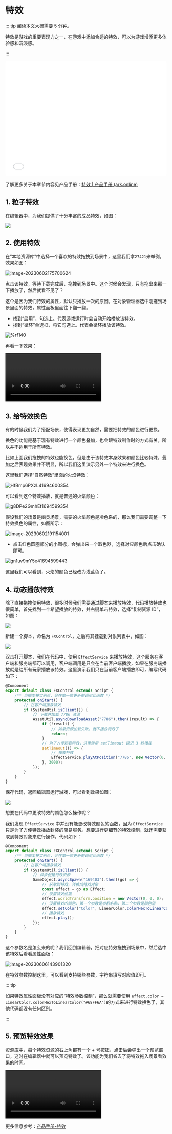 # 特效

::: tip 阅读本文大概需要 5 分钟。

特效是游戏的重要表现力之一，在游戏中添加合适的特效，可以为游戏增添更多体验感和沉浸感。

:::

<iframe sandbox="allow-scripts allow-downloads allow-same-origin allow-popups allow-presentation allow-forms" frameborder="0" draggable="false" allowfullscreen="" allow="encrypted-media;" referrerpolicy="" aha-samesite="" class="iframe-loaded" src="//player.bilibili.com/player.html?aid=322817180&bvid=BV1qw411q7ba&cid=1317939515&p=17&autoplay=0" style="border-radius: 7px; width: 100%; height: 360px;"></iframe>

了解更多关于本章节内容见产品手册：[特效 | 产品手册 (ark.online)](https://docs.ark.online/GameplayObjects/Effects.html)

## 1.  粒子特效

在编辑器中，为我们提供了十分丰富的成品特效，如图：

![](https://arkimg.ark.online/20230913-173851.webp)

## 2. 使用特效

在“本地资源库”中选择一个喜欢的特效拖拽到场景中，这里我们拿`27421`来举例，效果如图：

![image-20230602175700624](https://arkimg.ark.online/image-20230602175700624.webp)

点击该特效，等待下载完成后，拖拽到场景中。这个时候会发现，只有拖出来那一下播放了，然后就看不见了？

这个是因为我们特效的属性，默认只播放一次的原因。在对象管理器选中刚拖到场景里面的特效，属性面板里面往下翻一翻。

* 找到“启用”，勾选上。代表游戏运行时会自动开始播放该特效。
* 找到“循环”单选框，将它勾选上。代表会循环播放该特效。

![%rf140](https://arkimg.ark.online/%rf140.webp)

再看一下效果：

<video controls src="https://arkimg.ark.online/UE4_KSzCeypZnB.mp4"></video>



## 3. 给特效换色

有的时候我们为了搭配场景，使得表现更加自然，需要把特效的颜色进行更换。

换色的功能是基于现有特效进行一个颜色叠加，也会跟特效制作时的方式有关，所以并不适用于所有特效。

比如上面我们拖拽的特效也能换色，但是由于该特效本身效果和颜色比较特殊，叠加之后表现效果并不明显，所以我们这里演示另外一个特效来进行换色。

这里我们选择“自然特效”里面的火焰特效：

![HfBmp6PXzL41694600354](https://arkimg.ark.online/HfBmp6PXzL41694600354.webp)

可以看到这个特效播放，就是普通的火焰颜色：

![g8DPe2GmhEf1694599354](https://arkimg.ark.online/g8DPe2GmhEf1694599354.webp)

假设我们的场景是幽灵场景，需要的火焰颜色是冷色系的，那么我们需要调整一下特效换色的属性，如图所示：

![image-20230602191154001](https://arkimg.ark.online/image-20230602191154001.webp)

* 点击红色圆圈部分的小图标，会弹出来一个取色器，选择对应颜色后点击确认即可。

![gn1uv9mY5e41694599443](https://arkimg.ark.online/gn1uv9mY5e41694599443.webp)

这里我们可以看到，火焰的颜色已经改为浅蓝色了。

## 4. 动态播放特效

除了直接拖拽使用特效，很多时候我们需要通过脚本来播放特效，代码播放特效也很简单，首先找到一个希望播放的特效，并右键单击特效，选择“复制资源 ID”，如图：

![](https://wstatic-a1.233leyuan.com/productdocs/static/boxcnT6WAVbLaHsmtpR1u1aTVMe.png)

新建一个脚本，命名为 `FXControl`，之后将其挂载到对象列表中，如图：

![](https://wstatic-a1.233leyuan.com/productdocs/static/boxcndcn9iE3QFLqM4zfEBCq07c.png)

双击打开脚本，我们在代码中，使用 `EffectService` 来播放特效，这个服务在客户端和服务端都可以调用，客户端调用是只会在当前客户端播放，如果在服务端播放就是给所有玩家播放该特效。这里演示我们只在当前客户端播放即可，编写代码如下：

``` typescript
@Component
export default class FXControl extends Script {
    /** 当脚本被实例后，会在第一帧更新前调用此函数 */
    protected onStart() {
        // 在客户端播放特效
        if (SystemUtil.isClient()) {
            // 下载并加载 7786 资源
            AssetUtil.asyncDownloadAsset("7786").then((result) => {
                if (!result) {
                    // 如果资源加载失败，就不播放特效了
                    return;
                }
                // 为了方便观看特效，这里使用 setTimeout 延迟 3 秒播放
                setTimeout(() => {
                    // 播放特效
                    EffectService.playAtPosition("7786", new Vector(0, 0, 0));
                }, 3000);
            });
        }
    }
}
```

保存代码，返回编辑器运行游戏，可以看到效果如图：

![](https://wstatic-a1.233leyuan.com/productdocs/static/boxcntS0GvUU3RmjzKIiwBXNNvg.gif)

想要在代码中更改特效的颜色怎么操作呢？

我们发现 `EffectService` 中并没有能更改特效颜色的函数，因为 `EffectService` 只是为了方便特效播放封装的简易服务。想要进行更细节的特效控制，就还需要获取到特效对象来进行操作，代码如下：

```typescript
@Component
export default class FXControl extends Script {
    /** 当脚本被实例后，会在第一帧更新前调用此函数 */
    protected onStart() {
        // 在客户端播放特效
        if (SystemUtil.isClient()) {
            // 异步创建特效资源
            GameObject.asyncSpawn("169403").then((go) => {
                // 获取到特效，转换成特效对象
                const effect = go as Effect;
                // 设置特效位置
                effect.worldTransform.position = new Vector(0, 0, 0);
                // 设置特效的颜色，第一个参数是参数名称，第二个参数是颜色值
                effect.setColor("Color", LinearColor.colorHexToLinearColor("#68FF6A"));
                // 播放特效
                effect.play();
            });
        }
    }
}
```

这个参数名是怎么来的呢？我们回到编辑器，把对应特效拖拽到场景中，然后选中该特效后看看属性面板：

![image-20230606143901320](https://arkimg.ark.online/image-20230606143901320.png)

在特效参数控制这里，可以看到支持哪些参数，字符串填写对应值即可。

::: tip

如果特效属性面板没有对应的“特效参数控制”，那么就需要使用 `effect.color = LinearColor.colorHexToLinearColor("#68FF6A")`的方式来进行特效换色了，其他代码都没有任何区别。

:::

## 5. 预览特效效果

资源库中，每个特效资源的右上角都有一个 + 号按钮，点击后会弹出一个预览窗口，这时在编辑器中就可以预览特效了。该功能为我们省去了将特效拖入场景看效果的时间。

<video controls src="https://arkimg.ark.online/7615132843496.mp4"> </video>

更多信息参考：[产品手册-特效](https://docs.ark.online/GameplayObjects/Effects.html)